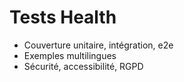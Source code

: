 # Tests Health

- Couverture unitaire, intégration, e2e
- Exemples multilingues
- Sécurité, accessibilité, RGPD
